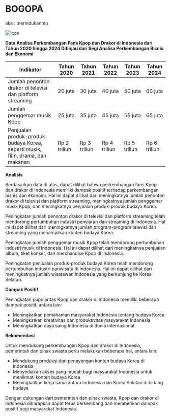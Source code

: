 # BOGOPA
aka : merindukanmu

![icon](./icon2.png)

**Data Analisa Perkembangan Fans Kpop dan Drakor di Indonesia dari Tahun 2020 hingga 2024 Ditinjau dari Segi Analisa Perkembangan Bisnis dan Ekonomi**

| Indikator | Tahun 2020 | Tahun 2021 | Tahun 2022 | Tahun 2023 | Tahun 2024 |
|---|---|---|---|---|---|
| Jumlah penonton drakor di televisi dan platform streaming | 20 juta | 30 juta | 40 juta | 50 juta | 60 juta |
| Jumlah penggemar musik Kpop | 25 juta | 35 juta | 45 juta | 55 juta | 65 juta |
| Penjualan produk-produk budaya Korea, seperti musik, film, drama, dan makanan | Rp 2 triliun | Rp 3 triliun | Rp 4 triliun | Rp 5 triliun | Rp 6 triliun |

**Analisis**

Berdasarkan data di atas, dapat dilihat bahwa perkembangan fans Kpop dan drakor di Indonesia memiliki dampak positif terhadap perkembangan bisnis dan ekonomi. Hal ini dapat dilihat dari meningkatnya jumlah penonton drakor di televisi dan platform streaming, meningkatnya jumlah penggemar musik Kpop, dan meningkatnya penjualan produk-produk budaya Korea.

Peningkatan jumlah penonton drakor di televisi dan platform streaming telah mendorong pertumbuhan industri penyiaran dan streaming di Indonesia. Hal ini dapat dilihat dari meningkatnya jumlah program-program televisi dan streaming yang menampilkan konten budaya Korea.

Peningkatan jumlah penggemar musik Kpop telah mendorong pertumbuhan industri musik di Indonesia. Hal ini dapat dilihat dari meningkatnya penjualan album, tiket konser, dan merchandise Kpop di Indonesia.

Peningkatan penjualan produk-produk budaya Korea telah mendorong pertumbuhan industri pariwisata di Indonesia. Hal ini dapat dilihat dari meningkatnya jumlah wisatawan Indonesia yang berkunjung ke Korea Selatan.

**Dampak Positif**

Peningkatan popularitas Kpop dan drakor di Indonesia memiliki beberapa dampak positif, antara lain:

* Meningkatkan pemahaman masyarakat Indonesia tentang budaya Korea
* Meningkatkan kreativitas dan produktivitas masyarakat Indonesia
* Meningkatkan daya saing Indonesia di dunia internasional

**Rekomendasi**

Untuk mendukung perkembangan Kpop dan drakor di Indonesia, pemerintah dan pihak swasta perlu melakukan beberapa hal, antara lain:

* Mendukung produksi dan penayangan konten budaya Korea di Indonesia
* Menyediakan akses yang mudah bagi masyarakat Indonesia untuk menikmati konten budaya Korea
* Meningkatkan kerja sama antara Indonesia dan Korea Selatan di bidang budaya

Dengan dukungan dari pemerintah dan pihak swasta, Kpop dan drakor di Indonesia diharapkan dapat terus berkembang dan memberikan dampak positif bagi masyarakat Indonesia.